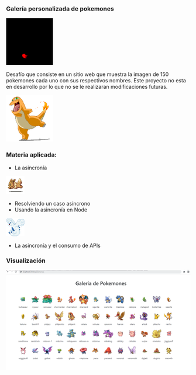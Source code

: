 ### Galería personalizada de pokemones
![](https://github.com/aleyire/galeria_pokemones/blob/main/img/valor.gif)

Desafío que consiste en un sitio web que muestra la imagen de 150 pokemones cada uno con sus respectivos nombres. Este proyecto no esta en desarrollo por lo que no se le realizaran modificaciones futuras.

![](https://github.com/aleyire/galeria_pokemones/blob/main/img/charmander_dancing.gif)

### Materia aplicada:

- La asincronía

![](https://github.com/aleyire/galeria_pokemones/blob/main/img/eevee.gif)

- Resolviendo un caso asíncrono
- Usando la asincronía en Node

![](https://github.com/aleyire/galeria_pokemones/blob/main/img/lugia.gif)

- La asincronía y el consumo de APIs

### Visualización
![](img/preview.png)
